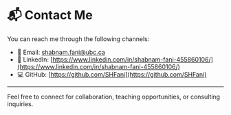 # 📬 Contact Me

You can reach me through the following channels:

- 📧 Email: [shabnam.fani@ubc.ca](mailto:shabnam.fani@ubc.ca)
- 💼 LinkedIn: [https://www.linkedin.com/in/shabnam-fani-455860106/](https://www.linkedin.com/in/shabnam-fani-455860106/)
- 💻 GitHub: [https://github.com/SHFani](https://github.com/SHFani)

---

Feel free to connect for collaboration, teaching opportunities, or consulting inquiries.
